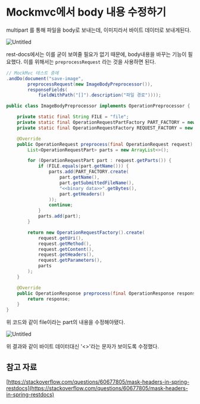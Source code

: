 # Mockmvc에서 body 내용 수정하기

multipart 를 통해 파일을 body로 보내는데, 이미지라서 바이트 데이터로 보내게된다. 

![Untitled](Mockmvc%E1%84%8B%E1%85%A6%E1%84%89%E1%85%A5%20body%20%E1%84%82%E1%85%A2%E1%84%8B%E1%85%AD%E1%86%BC%20%E1%84%89%E1%85%AE%E1%84%8C%E1%85%A5%E1%86%BC%E1%84%92%E1%85%A1%E1%84%80%E1%85%B5%2058a2d67b728e42c8b885512840445ffa/Untitled.png)

rest-docs에서는 이를 굳이 보여줄 필요가 없기 때문에, body내용을 바꾸는 기능이 필요했다. 이를 위해서는 `preprocessRequest` 라는 것을 사용하면 된다.

```java
// MockMvc 테스트 중에
.andDo(document("save-image",
		preprocessRequest(new ImageBodyPreprocessor()),
		responseFields(
		    fieldWithPath("[]").description("파일 경로"))));
```

```java
public class ImageBodyPreprocessor implements OperationPreprocessor {

    private static final String FILE = "file";
    private static final OperationRequestPartFactory PART_FACTORY = new OperationRequestPartFactory();
    private static final OperationRequestFactory REQUEST_FACTORY = new OperationRequestFactory();

    @Override
    public OperationRequest preprocess(final OperationRequest request) {
        List<OperationRequestPart> parts = new ArrayList<>();

        for (OperationRequestPart part : request.getParts()) {
            if (FILE.equals(part.getName())) {
                parts.add(PART_FACTORY.create(
                    part.getName(),
                    part.getSubmittedFileName(),
                    "<<binary data>>".getBytes(),
                    part.getHeaders()
                ));
                continue;
            }
            parts.add(part);
        }

        return new OperationRequestFactory().create(
            request.getUri(),
            request.getMethod(),
            request.getContent(),
            request.getHeaders(),
            request.getParameters(),
            parts
        );
    }

    @Override
    public OperationResponse preprocess(final OperationResponse response) {
        return response;
    }
}
```

위 코드와 같이 file이라는 part의 내용을 수정해야됐다.

![Untitled](Mockmvc%E1%84%8B%E1%85%A6%E1%84%89%E1%85%A5%20body%20%E1%84%82%E1%85%A2%E1%84%8B%E1%85%AD%E1%86%BC%20%E1%84%89%E1%85%AE%E1%84%8C%E1%85%A5%E1%86%BC%E1%84%92%E1%85%A1%E1%84%80%E1%85%B5%2058a2d67b728e42c8b885512840445ffa/Untitled%201.png)

위 결과와 같이 바이트 데이터대신 '<<binary data>>'라는 문자가 보이도록 수정했다.

## 참고 자료

[https://stackoverflow.com/questions/60677805/mask-headers-in-spring-restdocs](https://stackoverflow.com/questions/60677805/mask-headers-in-spring-restdocs)